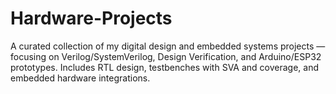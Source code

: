 # Hardware-Projects
A curated collection of my digital design and embedded systems projects — focusing on Verilog/SystemVerilog, Design Verification, and Arduino/ESP32 prototypes. Includes RTL design, testbenches with SVA and coverage, and embedded hardware integrations.
